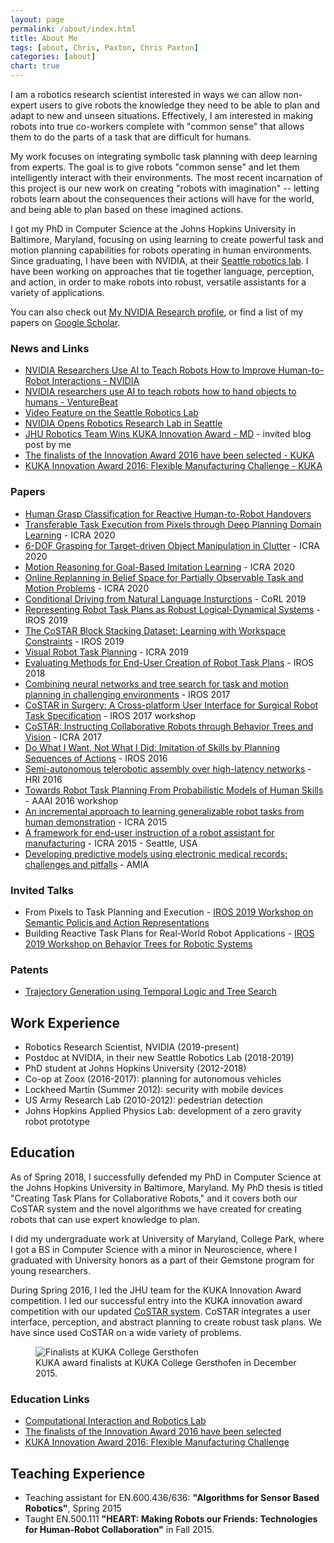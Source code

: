 ```yaml
---
layout: page
permalink: /about/index.html
title: About Me
tags: [about, Chris, Paxton, Chris Paxton]
categories: [about]
chart: true
---
```


I am a robotics research scientist interested in ways we can allow non-expert users to give robots the knowledge they need to be able to plan and adapt to new and unseen situations. Effectively, I am interested in making robots into true co-workers complete with "common sense" that allows them to do the parts of a task that are difficult for humans.

My work focuses on integrating symbolic task planning with deep learning from experts. The goal is to give robots "common sense" and let them intelligently interact with their environments. The most recent incarnation of this project is our new work on creating "robots with imagination" -- letting robots learn about the consequences their actions will have for the world, and being able to plan based on these imagined actions.

I got my PhD in Computer Science at the Johns Hopkins University in Baltimore, Maryland, focusing on using learning to create powerful task and motion planning capabilities for robots operating in human environments.
Since graduating, I have been with NVIDIA, at their [Seattle robotics lab](https://youtu.be/JT2viTz_0jU). I have been working on approaches that tie together language, perception, and action, in order to make robots into robust, versatile assistants for a variety of applications.

<!--<img style="float: right;" src="{{ site.url }}/images/me.jpg">-->

You can also check out [My NVIDIA Research profile](https://research.nvidia.com/person/chris-paxton), or find a list of my papers on [Google Scholar](https://scholar.google.com/citations?user=I1mOQpAAAAAJ&hl=en&oi=ao).

### News and Links

  * [NVIDIA Researchers Use AI to Teach Robots How to Improve Human-to-Robot Interactions - NVIDIA](https://news.developer.nvidia.com/nvidia-researchers-use-ai-to-teach-robots-how-to-improve-human-to-robot-interactions/)
  * [NVIDIA researchers use AI to teach robots how to hand objects to humans - VentureBeat](https://venturebeat.com/2020/03/16/nvidia-researchers-use-ai-to-teach-robots-how-to-hand-objects-to-humans/)
  * [Video Feature on the Seattle Robotics Lab](https://youtu.be/JT2viTz_0jU)
  * [NVIDIA Opens Robotics Research Lab in Seattle](https://news.developer.nvidia.com/nvidia-opens-robotics-research-lab-in-seattle/)
  * [JHU Robotics Team Wins KUKA Innovation Award - MD](https://open.maryland.gov/blog/jhu-robotics-team-wins-kuka-innovation-award/) - invited blog post by me
  * [The finalists of the Innovation Award 2016 have been selected - KUKA](http://www.kuka-robotics.com/en/pressevents/news/NN_14012016_Innovative_Robot_applications_LBR_iiwa.htm)
  * [KUKA Innovation Award 2016: Flexible Manufacturing Challenge - KUKA](https://www.kuka.com/en-DE/Press/Event%20calendar/Hannover%20Fair%202016/kuka-innovation-award)
  
### Papers

  * [Human Grasp Classification for Reactive Human-to-Robot Handovers](https://arxiv.org/pdf/2003.06000)
  * [Transferable Task Execution from Pixels through Deep Planning Domain Learning](https://arxiv.org/pdf/2003.03726) - ICRA 2020
  * [6-DOF Grasping for Target-driven Object Manipulation in Clutter](https://arxiv.org/pdf/1912.03628) - ICRA 2020
  * [Motion Reasoning for Goal-Based Imitation Learning](https://arxiv.org/pdf/1911.05864) - ICRA 2020
  * [Online Replanning in Belief Space for Partially Observable Task and Motion Problems](https://arxiv.org/pdf/1911.04577) - ICRA 2020
  * [Conditional Driving from Natural Language Insturctions](https://arxiv.org/pdf/1910.07615) - CoRL 2019
  * [Representing Robot Task Plans as Robust Logical-Dynamical Systems](https://arxiv.org/pdf/1908.01896) - IROS 2019
  * [The CoSTAR Block Stacking Dataset: Learning with Workspace Constraints](https://arxiv.org/pdf/1810.11714.pdf) - IROS 2019
  * [Visual Robot Task Planning](https://arxiv.org/pdf/1804.00062) - ICRA 2019
  * [Evaluating Methods for End-User Creation of Robot Task Plans](https://arxiv.org/pdf/1811.02690) - IROS 2018
  * [Combining neural networks and tree search for task and motion planning in challenging environments](https://arxiv.org/pdf/1703.07887) - IROS 2017
  * [CoSTAR in Surgery: A Cross-platform User Interface for Surgical Robot Task Specification](https://pdfs.semanticscholar.org/b853/81226292ed8a47cb4e059ced14ddcc6ea798.pdf) - IROS 2017 workshop
  * [CoSTAR: Instructing Collaborative Robots through Behavior Trees and Vision](https://arxiv.org/pdf/1611.06145) - ICRA 2017
  * [Do What I Want, Not What I Did: Imitation of Skills by Planning Sequences of Actions](https://arxiv.org/pdf/1612.01215) - IROS 2016
  * [Semi-autonomous telerobotic assembly over high-latency networks](https://dl.acm.org/ft_gateway.cfm?ftid=1702218&id=2906858) - HRI 2016
  * [Towards Robot Task Planning From Probabilistic Models of Human Skills](https://arxiv.org/pdf/1602.04754) - AAAI 2016 workshop
  * [An incremental approach to learning generalizable robot tasks from human demonstration](http://eprints.lincoln.ac.uk/34493/1/ICRA15_0728_FI.pdf) - ICRA 2015
  * [A framework for end-user instruction of a robot assistant for manufacturing](https://ieeexplore.ieee.org/iel7/7128761/7138973/07140065.pdf?casa_token=mrp6oZcPvy4AAAAA:ux_-Jq6IHKCmjodjywSvdBiQyHcoeQrd-M45MfuPOTVdZxjGHEMuS3YbqLeO2Kh2XCTRl8r4xBCO) - ICRA 2015 - Seattle, USA
  * [Developing predictive models using electronic medical records: challenges and pitfalls](https://www.ncbi.nlm.nih.gov/pmc/articles/PMC3900132/) - AMIA

### Invited Talks

  * From Pixels to Task Planning and Execution - [IROS 2019 Workshop on Semantic Policis and Action Representations](https://sites.google.com/view/spar2019/speakers?authuser=0)
  * Building Reactive Task Plans for Real-World Robot Applications - [IROS 2019 Workshop on Behavior Trees for Robotic Systems](https://behavior-trees-iros-workshop.github.io/)

### Patents

  * [Trajectory Generation using Temporal Logic and Tree Search](https://patentimages.storage.googleapis.com/35/dc/4e/6bf9a63a604604/US10133275.pdf)

## Work Experience

  * Robotics Research Scientist, NVIDIA (2019-present)
  * Postdoc at NVIDIA, in their new Seattle Robotics Lab (2018-2019)
  * PhD student at Johns Hopkins University (2012-2018)
  * Co-op at Zoox (2016-2017): planning for autonomous vehicles
  * Lockheed Martin (Summer 2012): security with mobile devices
  * US Army Research Lab (2010-2012): pedestrian detection
  * Johns Hopkins Applied Physics Lab: development of a zero gravity robot prototype

## Education

As of Spring 2018, I successfully defended my PhD in Computer Science at the Johns Hopkins University in Baltimore, Maryland. My PhD thesis is titled "Creating Task Plans for Collaborative Robots," and it covers both our CoSTAR system and the novel algorithms we have created for creating robots that can use expert knowledge to plan.

I did my undergraduate work at University of Maryland, College Park, where I got a BS in Computer Science with a minor in Neuroscience, where I graduated with University honors as a part of their Gemstone program for young researchers.

During Spring 2016, I led the JHU team for the KUKA Innovation Award competition. I led our successful entry into the KUKA innovation award competition with our updated [CoSTAR system](http://cpaxton.github.io/costar_stack/). CoSTAR integrates a user interface, perception, and abstract planning to create robust task plans. We have since used CoSTAR on a wide variety of problems.

<figure>
  <img src="{{ site.url }}/public/kuka2016.jpg" alt="Finalists at KUKA College Gersthofen">
  <figcaption>KUKA award finalists at KUKA College Gersthofen in December 2015.</figcaption>
</figure>

### Education Links
  * [Computational Interaction and Robotics Lab](http://cirl.lcsr.jhu.edu/)
  * [The finalists of the Innovation Award 2016 have been selected](http://www.kuka-robotics.com/en/pressevents/news/NN_14012016_Innovative_Robot_applications_LBR_iiwa.htm)
  * [KUKA Innovation Award 2016: Flexible Manufacturing Challenge](https://www.kuka.com/en-DE/Press/Event%20calendar/Hannover%20Fair%202016/kuka-innovation-award)

## Teaching Experience

  * Teaching assistant for EN.600.436/636: __"Algorithms for Sensor Based Robotics"__, Spring 2015
  * Taught EN.500.111 __"HEART: Making Robots our Friends: Technologies for Human-Robot Collaboration"__ in Fall 2015.
